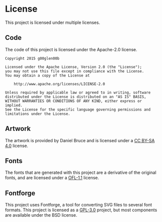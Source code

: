 License
=======
This project is licensed under multiple licenses.

Code
----
The code of this project is licensed under the Apache-2.0 license.

    Copyright 2015 g00glen00b

    Licensed under the Apache License, Version 2.0 (the "License");
    you may not use this file except in compliance with the License.
    You may obtain a copy of the License at

        http://www.apache.org/licenses/LICENSE-2.0

    Unless required by applicable law or agreed to in writing, software
    distributed under the License is distributed on an "AS IS" BASIS,
    WITHOUT WARRANTIES OR CONDITIONS OF ANY KIND, either express or implied.
    See the License for the specific language governing permissions and
    limitations under the License.

Artwork
-------
The artwork is provided by Daniel Bruce and is licensed under a [CC BY-SA 4.0](http://creativecommons.org/licenses/by-sa/4.0/) license.

Fonts
-----
The fonts that are generated with this project are a derivative of the original fonts, and are licensed under a [OFL-1.1](http://scripts.sil.org/cms/scripts/page.php?site_id=nrsi&id=OFL) license.

Fontforge
---------
This project uses Fontforge, a tool for converting SVG files to several font formats. This project is licensed as a [GPL-3.0](http://fontforge.github.io/en-US/about/project/license/) project, but most components are available under the BSD license.
